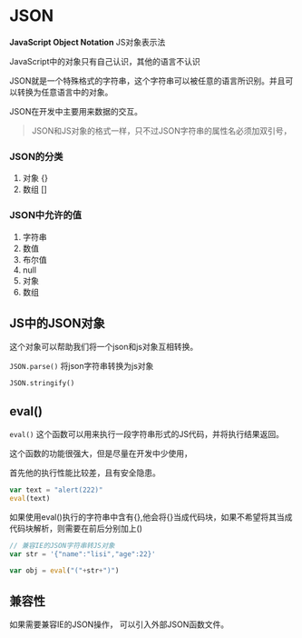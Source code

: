# JSON

**JavaScript Object Notation** JS对象表示法

JavaScript中的对象只有自己认识，其他的语言不认识

JSON就是一个特殊格式的字符串，这个字符串可以被任意的语言所识别。并且可以转换为任意语言中的对象。

JSON在开发中主要用来数据的交互。

> JSON和JS对象的格式一样，只不过JSON字符串的属性名必须加双引号，

### JSON的分类

1. 对象  {}
2. 数组  []

### JSON中允许的值

1. 字符串
2. 数值
3. 布尔值
4. null
5. 对象
6. 数组

## JS中的JSON对象

这个对象可以帮助我们将一个json和js对象互相转换。

`JSON.parse()` 将json字符串转换为js对象

`JSON.stringify()`

## eval()

`eval()`  这个函数可以用来执行一段字符串形式的JS代码，并将执行结果返回。

这个函数的功能很强大，但是尽量在开发中少使用，

首先他的执行性能比较差，且有安全隐患。

```JavaScript
var text = "alert(222)"
eval(text)
```

如果使用eval()执行的字符串中含有{},他会将{}当成代码块，如果不希望将其当成代码块解析，则需要在前后分别加上()

```javascript
// 兼容IE的JSON字符串转JS对象
var str = '{"name":"lisi","age":22}'

var obj = eval("("+str+")")
```

## 兼容性

如果需要兼容IE的JSON操作， 可以引入外部JSON函数文件。